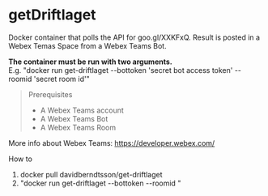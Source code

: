 # getDriftlaget
Docker container that polls the API for goo.gl/XXKFxQ. Result is posted in a Webex Temas Space from a Webex Teams Bot.

**The container must be run with two arguments.**
</br>
E.g. "docker run get-driftlaget --bottoken 'secret bot access token' --roomid 'secret room id'"

> Prerequisites
> - A Webex Teams account
> - A Webex Teams Bot
> - A Webex Teams Room

More info about Webex Teams: https://developer.webex.com/

How to
1. docker pull davidberndtsson/get-driftlaget
2. "docker run get-driftlaget --bottoken <secret bot access token> --roomid <secret room id>"
  

